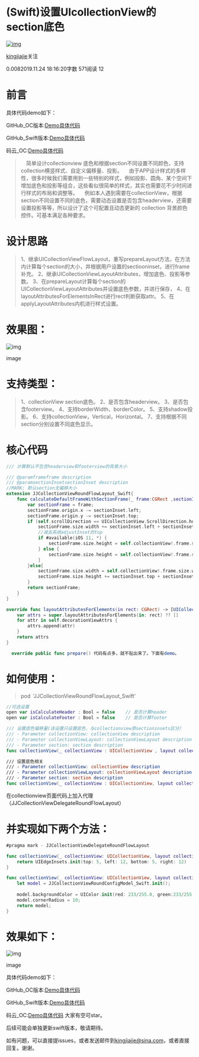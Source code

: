 # (Swift)设置UIcollectionView的section底色

[![img](https://cdn2.jianshu.io/assets/default_avatar/2-9636b13945b9ccf345bc98d0d81074eb.jpg)](https://www.jianshu.com/u/1f837584607b)

[kingjiajie](https://www.jianshu.com/u/1f837584607b)关注

0.0082019.11.24 18:16:20字数 571阅读 12

# 前言

具体代码demo如下：

GitHub_OC版本:[Demo具体代码](https://links.jianshu.com/go?to=https%3A%2F%2Fgithub.com%2Fkingjiajie%2FJJCollectionViewRoundFlowLayout)

GitHub_Swift版本:[Demo具体代码](https://links.jianshu.com/go?to=https%3A%2F%2Fgithub.com%2Fkingjiajie%2FJJCollectionViewRoundFlowLayout_Swift)

码云_OC:[Demo具体代码](https://links.jianshu.com/go?to=https%3A%2F%2Fgitee.com%2Fkingjiajie%2FJJCollectionViewRoundFlowLayout)

>   简单设计collectionview 底色和根据section不同设置不同颜色，支持collection横竖样式、自定义偏移量、投影。
>   由于APP设计样式的多样性，很多时候我们需要用到一些特别的样式，例如投影、圆角、某个空间下增加底色和投影等组合，这些看似很简单的样式，其实也需要花不少时间进行样式的布局和调整等。
>   例如本人遇到需要在collectionView，根据section不同设置不同的底色，需要动态设置是否包含headerview，还需要设置投影等等，所以设计了这个可配置且动态更新的 collection 背景颜色 控件。可基本满足各种要求。

# 设计思路

> 1、继承UICollectionViewFlowLayout，重写prepareLayout方法，在方法内计算每个section的大小，并根据用户设置的sectiooninset，进行frame补充。
> 2、继承UICollectionViewLayoutAttributes，增加底色、投影等参数。
> 3、在prepareLayout计算每个section的UICollectionViewLayoutAttributes并设置底色参数，并进行保存，
> 4、在layoutAttributesForElementsInRect进行rect判断获取attr。
> 5、在applyLayoutAttributes内机进行样式设置。

# 效果图：



![img](https://upload-images.jianshu.io/upload_images/7386003-41327157c45ff4be.gif?imageMogr2/auto-orient/strip|imageView2/2/w/300/format/webp)

image

# 支持类型：

> 1、collectionView section底色。
> 2、是否包含headerview。
> 3、是否包含footerview。
> 4、支持borderWidth、borderColor。
> 5、支持shadow投影。
> 6、支持collectionView，Vertical，Horizontal。
> 7、支持根据不同section分别设置不同底色显示。

# 核心代码



```swift
/// 计算默认不包含headerview和footerview的背景大小

/// @paramframeframe description
/// @paramsectionInsetsectionInset description
//MARK: 默认section无偏移大小
extension JJCollectionViewRoundFlowLayout_Swift{
    func calculateDefaultFrameWithSectionFrame(_ frame:CGRect ,sectionInset:UIEdgeInsets) -> CGRect{
        var sectionFrame = frame;
        sectionFrame.origin.x -= sectionInset.left;
        sectionFrame.origin.y -= sectionInset.top;
        if (self.scrollDirection == UICollectionView.ScrollDirection.horizontal) {
            sectionFrame.size.width += sectionInset.left + sectionInset.right;
            //减去系统adjustInset的top
            if #available(iOS 11, *) {
                sectionFrame.size.height = self.collectionView!.frame.size.height - self.collectionView!.adjustedContentInset.top;
            } else {
                sectionFrame.size.height = self.collectionView!.frame.size.height - abs(self.collectionView!.contentOffset.y)/*适配iOS11以下*/;
            }
        }else{
            sectionFrame.size.width = self.collectionView!.frame.size.width;
            sectionFrame.size.height += sectionInset.top + sectionInset.bottom;
        }
        return sectionFrame;
    }
}

override func layoutAttributesForElements(in rect: CGRect) -> [UICollectionViewLayoutAttributes]? {
    var attrs = super.layoutAttributesForElements(in: rect) ?? []
    for attr in self.decorationViewAttrs {
        attrs.append(attr)
    }
    return attrs
}

  override public func prepare() 代码有点多，就不贴出来了。下面有demo。
```

# 如何使用：

> pod 'JJCollectionViewRoundFlowLayout_Swift'



```swift
//可选设置
open var isCalculateHeader : Bool = false    // 是否计算header
open var isCalculateFooter : Bool = false    // 是否计算footer
```



```swift
/// 设置底色偏移量(该设置只设置底色，与collectionview原sectioninsets区分）
/// - Parameter collectionView: collectionView description
/// - Parameter collectionViewLayout: collectionViewLayout description
/// - Parameter section: section description
func collectionView(_ collectionView : UICollectionView , layout collectionViewLayout:UICollectionViewLayout,borderEdgeInsertsForSectionAtIndex section : Int) -> UIEdgeInsets;

/// 设置底色相关
/// - Parameter collectionView: collectionView description
/// - Parameter collectionViewLayout: collectionViewLayout description
/// - Parameter section: section description
func collectionView(_ collectionView : UICollectionView, layout collectionViewLayout : UICollectionViewLayout , configModelForSectionAtIndex section : Int ) -> JJCollectionViewRoundConfigModel_Swift;
```

在collectionview页面代码上加入代理（JJCollectionViewDelegateRoundFlowLayout）

# 并实现如下两个方法：



```swift
#pragma mark - JJCollectionViewDelegateRoundFlowLayout

func collectionView(_ collectionView: UICollectionView, layout collectionViewLayout: UICollectionViewLayout, borderEdgeInsertsForSectionAtIndex section: Int) -> UIEdgeInsets {
    return UIEdgeInsets.init(top: 5, left: 12, bottom: 5, right: 12)
}

func collectionView(_ collectionView: UICollectionView, layout collectionViewLayout: UICollectionViewLayout, configModelForSectionAtIndex section: Int) -> JJCollectionViewRoundConfigModel_Swift {
    let model = JJCollectionViewRoundConfigModel_Swift.init();
    
    model.backgroundColor = UIColor.init(red: 233/255.0, green:233/255.0 ,blue:233/255.0,alpha:1.0)
    model.cornerRadius = 10;
    return model;
}
```

# 效果如下：



![img](https://upload-images.jianshu.io/upload_images/7386003-46d60dd6c7c93d4d.png?imageMogr2/auto-orient/strip|imageView2/2/w/300/format/webp)

image

具体代码demo如下：

GitHub_OC版本:[Demo具体代码](https://links.jianshu.com/go?to=https%3A%2F%2Fgithub.com%2Fkingjiajie%2FJJCollectionViewRoundFlowLayout)

GitHub_Swift版本:[Demo具体代码](https://links.jianshu.com/go?to=https%3A%2F%2Fgithub.com%2Fkingjiajie%2FJJCollectionViewRoundFlowLayout_Swift)

码云_OC:[Demo具体代码](https://links.jianshu.com/go?to=https%3A%2F%2Fgitee.com%2Fkingjiajie%2FJJCollectionViewRoundFlowLayout) 大家有空可star。

后续可能会单独更新swift版本，敬请期待。

如有问题，可以直接提issues，或者发送邮件到[kingjiajie@sina.com](https://links.jianshu.com/go?to=mailto%3Akingjiajie%40sina.com)，或者直接回复。谢谢。